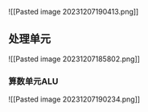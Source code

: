 
![[Pasted image 20231207190413.png]]
## 处理单元
![[Pasted image 20231207185802.png]]
### 算数单元ALU

![[Pasted image 20231207190234.png]]